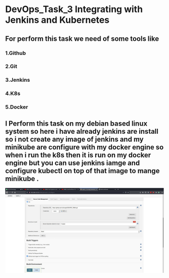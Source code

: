 # DevOps_Task_3 Integrating with Jenkins and Kubernetes
## For perform this task we need of some tools like
### 1.Github 
### 2.Git
### 3.Jenkins
### 4.K8s
### 5.Docker

## I Perform this task on my debian based linux system so here i have already jenkins are install so  i not create any image of jenkins  and my minikube are configure with my docker engine so when i run the k8s  then it is run on my docker engine but you can use jenkins iamge and configure kubectl on top of that image to mange minikube .

![task1](images/task1.jpg)

